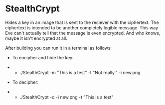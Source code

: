 # StealthCrypt
Hides a key in an image that is sent to the reciever with the ciphertext.
The ciphertext is intended to be another completely legible message.
This way Eve can't actually tell that the message is even encrypted.
And who knows, maybe it isn't encrypted at all.

After building you can run it in a terminal as follows:

* To encipher and hide the key:
* * ./StealthCrypt -m "This is a test" -t "Not really." -i new.png

* To decipher:
* * ./StealthCrypt -d -i new.png -t "This is a test"
